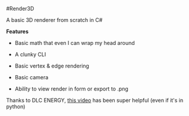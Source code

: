 #Render3D

A basic 3D renderer from scratch in C#

**Features**

- Basic math that even I can wrap my head around

- A clunky CLI

- Basic vertex & edge rendering

- Basic camera

- Ability to view render in form or export to .png


Thanks to DLC ENERGY, [this video](https://www.youtube.com/watch?v=g4E9iq0BixA) has been super helpful (even if it's in python)